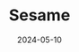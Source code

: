 ---  
layout: startup_page  
title: "Sesame"  
id: "sesamehr.com"  
permalink: "/sesamesesamehr.com05102024/"  
website: "https://www.sesamehr.com/"  
funding_round: ""  
funding_amount: "€23M"  
investors: "GP Bullhound, PSG"  
about: "Sesame is an HR software company that digitizes routine HR tasks, leveraging AI for deeper employee insights and bespoke work experiences. Its platform serves over 8,000 customers in more than 30 countries, reaching over 300,000 users. The company aims to redefine employee management with cutting-edge technology."  
markets: "HR Software, AI, Managed Care, Information Services (B2C), Clinics/Outpatient Services, Other Healthcare Services"  
hq: "Valencia, Valencia, Spain"  
founded_year: "2015"  
linkedin: "https://www.linkedin.com/company/sesameai"  
twitter: "https://twitter.com/Sesamecare"  
instagram: ""  
facebook: "https://www.facebook.com/sesamecare"  
crunchbase: "https://www.crunchbase.com/organization/sesame-ai?utm_source=linkedin&utm_medium=referral&utm_campaign=linkedin_companies&utm_content=profile_cta_anon&trk=funding_crunchbase"  
pitchbook: "https://pitchbook.com/profiles/company/234552-07"  

date_display: "10-May-2024"  
date: "2024-05-10"

# SEO Optimization  
meta_title: "Sesame -  Funding (€23M)"  
meta_description: "Sesame, Sesame is an HR software company that digitizes routine HR tasks, leveraging AI for deeper employee insights and bespoke work experiences. Its platfor..."  
meta_keywords: "Sesame, HR Software, AI, Managed Care, Information Services (B2C), Clinics/Outpatient Services, Other Healthcare Services,  funding"  
canonical_url: "https://startup.projectstartups.com/sesamesesamehr.com05102024/"  
---